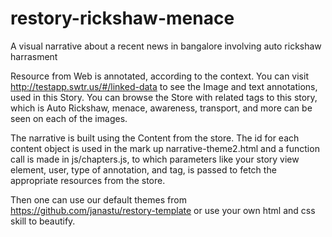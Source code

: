 restory-rickshaw-menace
=======================

A visual narrative about a recent news in bangalore involving auto rickshaw harrasment

Resource from Web is annotated, according to the context. You can visit http://testapp.swtr.us/#/linked-data to see the Image and text annotations,
used in this Story.
You can browse the Store with related tags to this story, which is Auto Rickshaw, menace, awareness, transport, 
and more can be seen on each of the images. 

The narrative is built using the Content from the store. The id for each content object is used in the mark up narrative-theme2.html
and a function call is made in js/chapters.js, to which parameters like your story view element, user, type of annotation, and tag,
is passed to fetch the appropriate resources from the store. 

Then one can use our default themes from https://github.com/janastu/restory-template or use your own html and css skill to beautify.


